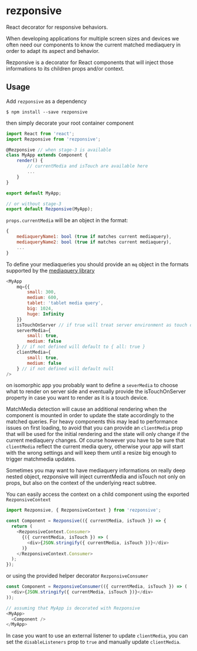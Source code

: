 rezponsive
==========

React decorator for responsive behaviors.

When developing applications for multiple screen sizes and devices we often need
our components to know the current matched mediaquery in order to adapt its
aspect and behavior.

Rezponsive is a decorator for React components that will inject those
informations to its children props and/or context.

Usage
-----
Add `rezponsive` as a dependency

`$ npm install --save rezponsive`

then simply decorate your root container component

```javascript
import React from 'react';
import Rezponsive from 'rezponsive';

@Rezponsive // when stage-3 is available
class MyApp extends Component {
    render() {
        // currentMedia and isTouch are available here
        ...
    }
}

export default MyApp;

// or without stage-3
export default Rezponsive(MyApp);

```

`props.currentMedia` will be an object in the format:
```javascript
{
    mediaqueryName1: bool (true if matches current mediaquery),
    mediaqueryName2: bool (true if matches current mediaquery),
    ...
}
```

To define your mediaqueries you should provide an `mq` object in the formats
supported by the [mediaquery library](https://github.com/axyz/mediaquery)
```javascript
<MyApp
    mq={{
        small: 300,
        medium: 600,
        tablet: 'tablet media query',
        big: 1024,
        huge: Infinity
    }}
    isTouchOnServer // if true will treat server environment as touch devices
    serverMedia={
        small: true,
        medium: false
    } // if not defined will default to { all: true }
    clientMedia={
        small: true,
        medium: false
    } // if not defined will default null
/>
```
on isomorphic app you probably want to define a `severMedia` to choose what to
render on server side and eventually provide the isTouchOnServer property in
case you want to render as it is a touch device.

MatchMedia detection will cause an additional rendering when the component is
mounted in order to update the state accordingly to the matched queries.
For heavy components this may lead to performance issues on first loading,
to avoid that you can provide an `clientMedia` prop that will be used for the
initial rendering and the state will only change if the current mediaquery
changes. Of course however you have to be sure that `clientMedia` reflect the
current media query, otherwise your app will start with the wrong settings
and will keep them until a resize big enough to trigger matchmedia updates.

Sometimes you may want to have mediaquery informations on really deep nested
object, rezponsive will inject currentMedia and isTouch not only on props, but
also on the context of the underlying react subtree.

You can easily access the context on a child component using the exported `RezponsiveContext`
```javascript
import Rezponsive, { RezponsiveContext } from 'rezponsive';

const Component = Rezponsive(({ currentMedia, isTouch }) => {
  return (
    <RezponsiveContext.Consumer>
      {({ currentMedia, isTouch }) => (
        <div>{JSON.stringify({ currentMedia, isTouch })}</div>
      )}
    </RezponsiveContext.Consumer>
  );
});

```

or using the provided helper decorator `RezponsiveConsumer`
```javascript
const Component = RezponsiveConsumer(({ currentMedia, isTouch }) => (
  <div>{JSON.stringify({ currentMedia, isTouch })}</div>
));

// assuming that MyApp is decorated with Rezponsive
<MyApp>
  <Component />
</MyApp>

```

In case you want to use an external listener to update `clientMedia`, you can
set the `disableListeners` prop to `true` and manually update `clientMedia`.

